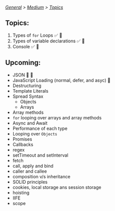 _[General](../README.md) > [Medium](./main.md) > [Topics](./TopicsMedium.md)_

## Topics:

1. Types of `for` Loops ✅ 📑
2. Types of variable declarations ✅ 📑
3. Console ✅ 📑

## Upcoming:

- JSON 🏃 📑
- JavaScript Loading (normal, defer, and asyc) 📑
- Destructuring
- Template Literals
- Spread Syntax
  - Objects
  - Arrays
- Array methods
- `for` looping over arrays and array methods
- Async and Await
- Performance of each type
- Looping over `Objects`
- Promises
- Callbacks
- regex
- setTimeout and setInterval
- fetch
- call, apply and bind
- caller and callee
- composition v/s inheritance
- SOLID principles
- cookies, local storage ans session storage
- hoisting
- IIFE
- scope
